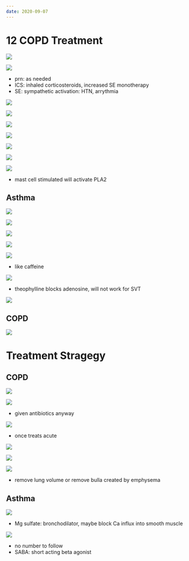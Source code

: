 ```yaml
---
date: 2020-09-07
---
```


# 12 COPD Treatment

<!-- COPD and asthma drugs, moa -->

![](https://photos.thisispiggy.com/file/wikiFiles/9rVg31F.jpg)

![](https://photos.thisispiggy.com/file/wikiFiles/Nz9UJGS.jpg)

- prn: as needed
- ICS: inhaled corticosteroids, increased SE monotherapy
- SE: sympathetic activation: HTN, arrythmia

![](https://photos.thisispiggy.com/file/wikiFiles/7dIX0dJ.jpg)

![](https://photos.thisispiggy.com/file/wikiFiles/ly7edYY.jpg)

![](https://photos.thisispiggy.com/file/wikiFiles/XsJFb1m.jpg)

![](https://photos.thisispiggy.com/file/wikiFiles/hj3RhfM.jpg)

![](https://photos.thisispiggy.com/file/wikiFiles/5k5yjOL.jpg)

![](https://photos.thisispiggy.com/file/wikiFiles/Pe6Bnb9.jpg)

![](https://photos.thisispiggy.com/file/wikiFiles/p4wB3nV.jpg)

- mast cell stimulated will activate PLA2

## Asthma

<!-- special asthma drugs -->

![](https://photos.thisispiggy.com/file/wikiFiles/KV0LiAP.jpg)

![](https://photos.thisispiggy.com/file/wikiFiles/ieWrTsx.jpg)

![](https://photos.thisispiggy.com/file/wikiFiles/0WOw4VC.jpg)

![](https://photos.thisispiggy.com/file/wikiFiles/rgdzBqK.jpg)

![](https://photos.thisispiggy.com/file/wikiFiles/GHU3Ax0.jpg)

- like caffeine

![](https://photos.thisispiggy.com/file/wikiFiles/KuBf2oU.jpg)

- theophylline blocks adenosine, will not work for SVT

![](https://photos.thisispiggy.com/file/wikiFiles/ub4aK4J.jpg)

## COPD

<!-- special COPD drugs -->

![](https://photos.thisispiggy.com/file/wikiFiles/aO9hSb0.jpg)

# Treatment Stragegy

## COPD

![](https://photos.thisispiggy.com/file/wikiFiles/Rcd7Iwr.jpg)

<!-- COPD acute and chronic treatment -->

![](https://photos.thisispiggy.com/file/wikiFiles/FVJDe62.jpg)

- given antibiotics anyway

![](https://photos.thisispiggy.com/file/wikiFiles/hoF9llU.jpg)

- once treats acute

![](https://photos.thisispiggy.com/file/wikiFiles/oxZHUYl.jpg)

![](https://photos.thisispiggy.com/file/wikiFiles/E4VwW4A.jpg)

![](https://photos.thisispiggy.com/file/wikiFiles/9EJ27wI.jpg)

- remove lung volume or remove bulla created by emphysema

## Asthma

<!-- asthma acute and chronic treatment -->

![](https://photos.thisispiggy.com/file/wikiFiles/f0PBkHB.jpg)

- Mg sulfate: bronchodilator, maybe block Ca influx into smooth muscle

![](https://photos.thisispiggy.com/file/wikiFiles/mKExajE.jpg)

- no number to follow
- SABA: short acting beta agonist
